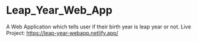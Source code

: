 # Leap_Year_Web_App
A Web Application which tells user if their birth year is leap year or not.
Live Project: 
https://leap-year-webapp.netlify.app/
